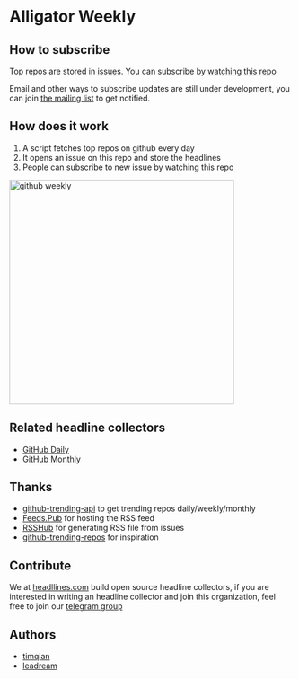 # Alligator Weekly

## How to subscribe

Top repos are stored in [issues](https://github.com/uniquexiaobai/alligator-weekly/issues). You can subscribe by [watching this repo](#how-does-it-work)

Email and other ways to subscribe updates are still under development, you can join [the mailing list](https://headllines.com) to get notified.

## How does it work

1. A script fetches top repos on github every day
2. It opens an issue on this repo and store the headlines
3. People can subscribe to new issue by watching this repo

<img src="https://timqian-imgs.s3.ap-southeast-1.amazonaws.com/2020-09-Screen%20Shot%202020-09-01%20at%205.15.54%20PM.png" alt="github weekly" width="400"/>

## Related headline collectors

- [GitHub Daily](https://github.com/headllines/github-daily)
- [GitHub Monthly](https://github.com/headllines/github-monthly)

## Thanks

- [github-trending-api](https://github.com/huchenme/github-trending-api) to get trending repos daily/weekly/monthly
- [Feeds.Pub](https://feeds.pub) for hosting the RSS feed
- [RSSHub](https://github.com/diygod/rsshub) for generating RSS file from issues
- [github-trending-repos](https://github.com/vitalets/github-trending-repos) for inspiration

## Contribute

We at [headllines.com](https://headllines.com) build open source headline collectors, if you are interested in writing an headline collector and join this organization, feel free to join our [telegram group](https://t.me/headllines)

## Authors

- [timqian](https://github.com/timqian)
- [leadream](https://github.com/leadream)
